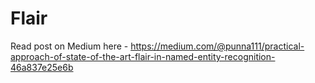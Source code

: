 # Flair
Read post on Medium here - https://medium.com/@punna111/practical-approach-of-state-of-the-art-flair-in-named-entity-recognition-46a837e25e6b
